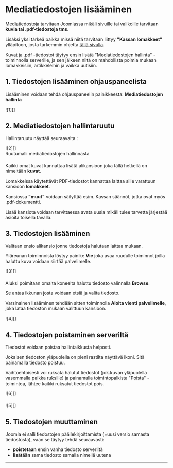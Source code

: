 # Mediatiedostojen lisääminen


Mediatiedostoja tarvitaan Joomlassa mikäli sivuille tai valikoille tarvitaan __kuvia tai .pdf-tiedostoja tms.__

Lisäksi yksi tärkeä paikka missä niitä tarvitaan liittyy __"Kassan lomakkeet"__ ylläpitoon,
josta tarkemmin ohjetta [tällä sivulla][10].

Kuvat ja .pdf -tiedostot täytyy ensin lisätä "Mediatiedostojen hallinta" -toiminnolla serverille,
ja sen jälkeen niitä on mahdollista poimia mukaan lomakkeisiin, artikkeleihin ja vaikka uutisiin.


## 1. Tiedostojen lisääminen ohjauspaneelista

Lisääminen voidaan tehdä ohjauspaneelin painikkeesta: **Mediatiedostojen hallinta**

<figure class="fig-n" style="margin:0 0 20px 0">
![1][]
</figure>



## 2. Mediatiedostojen hallintaruutu

Hallintaruutu näyttää seuraavalta :

<figure class="fig-n border" style="margin:0 0 20px 0">
![2][]
<figcaption>Ruutumalli mediatiedostojen hallinnasta</figcaption>
</figure>

Kaikki omat kuvat kannattaa lisätä alikansioon joka tällä hetkellä on nimeltään __kuvat__.

Lomakkeissa käytettävät PDF-tiedostot kannattaa laittaa sille varattuun kansioon __lomakkeet__.

Kansiossa __"muut"__ voidaan säilyttää esim. Kassan säännöt, jotka ovat myös .pdf-dokumentti.

Lisää kansiota voidaan tarvittaessa avata uusia mikäli tulee tarvetta järjestää asioita toisella tavalla.



## 3. Tiedostojen lisääminen

Valitaan ensio alikansio jonne tiedostoja halutaan laittaa mukaan.

Yläreunan toiminnoista löytyy painike __Vie__ joka avaa ruudulle toiminnot joilla haluttu kuva voidaan siirtää palvelimelle.

<figure class="fig-n border" style="margin:0 0 20px 0">
![3][]
</figure>


Aluksi poimitaan omalta koneelta haluttu tiedosto valinnalla __Browse__.

Se antaa ikkunan josta voidaan etsiä ja valita tiedosto.

Varsinainen lisääminen tehdään sitten toiminnolla __Aloita vienti palvelimelle__,
joka lataa tiedoston mukaan valittuun kansioon.


<figure class="fig-n border" style="margin:0 0 20px 0">
![4][]
</figure>



## 4. Tiedostojen poistaminen serveriltä

Tiedostot voidaan poistaa hallintaikkusta helposti.

Jokaisen tiedoston yläpuolella on pieni rastilta näyttävä ikoni. Sitä painamalla tiedosto poistuu.

Vaihtoehtoisesti voi ruksata halutut tiedostot (jok.kuvan yläpuolella vasemmalla paikka ruksille) ja
painamalla toimintopalkista  "Poista" -toimintoa, lähtee kaikki ruksatut tiedostot pois.

<figure class="fig-n border" style="margin:0 0 20px 0">
![6][]
</figure>


<figure class="fig-n border" style="margin:0 0 20px 0">
![5][]
</figure>




## 5. Tiedostojen muuttaminen

Joomla ei salli tiedostojen päällekirjoittamista (=uusi versio samasta tiedostosta), vaan se täytyy tehdä seuraavasti:

* __poistetaan__ ensin vanha tiedosto serveriltä
* __lisätään__ sama tiedosto samalla nimellä uutena

----

[1]: kuvat/kuva165.png "Ruutumalli"
[2]: kuvat/kuva166.png "Ruutumalli"
[3]: kuvat/kuva167.png "Ruutumalli"
[4]: kuvat/kuva168.png "Ruutumalli"
[5]: kuvat/kuva169.png "Ruutumalli"
[6]: kuvat/kuva170.png "Ruutumalli"
[10]: pages/kassan-lomakkeet.md
